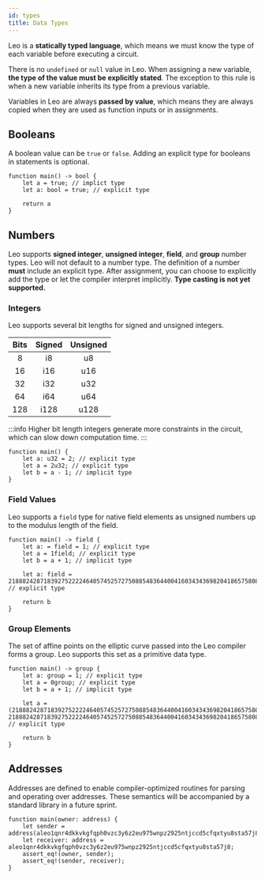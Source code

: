 ```yaml
---
id: types
title: Data Types
---
```


Leo is a **statically typed language**, which means we must know the type of each variable before executing a circuit.

There is no `undefined` or `null` value in Leo. When assigning a new variable, **the type of the value must be explicitly stated**.
The exception to this rule is when a new variable inherits its type from a previous variable.

Variables in Leo are always **passed by value**, which means they are always copied when they are used as function inputs or in assignments.

## Booleans
A boolean value can be `true` or `false`. Adding an explicit type for booleans in statements is optional.
```leo
function main() -> bool {
    let a = true; // implict type
    let a: bool = true; // explicit type
    
    return a
}
```


## Numbers
Leo supports **signed integer**, **unsigned integer**, **field**, and **group** number types. 
Leo will not default to a number type. The definition of a number **must** include an explicit type.
After assignment, you can choose to explicitly add the type or let the compiler interpret implicitly.
**Type casting is not yet supported.**

### Integers
Leo supports several bit lengths for signed and unsigned integers.

| Bits | Signed | Unsigned |
|:----:|:------:|:--------:|
|   8  |   i8   |    u8    |
|  16  |   i16  |    u16   |
|  32  |   i32  |    u32   |
|  64  |   i64  |    u64   |
|  128 |  i128  |   u128   |

:::info
Higher bit length integers generate more constraints in the circuit, which can slow down computation time.
:::

```leo
function main() {
    let a: u32 = 2; // explicit type
    let a = 2u32; // explicit type    
    let b = a - 1; // implicit type
}
```

### Field Values

Leo supports a `field` type for native field elements as unsigned numbers up to the modulus length of the field.

```leo
function main() -> field {
    let a: = field = 1; // explicit type
    let a = 1field; // explicit type
    let b = a + 1; // implicit type

    let a: field = 21888242871839275222246405745257275088548364400416034343698204186575808495617; // explicit type

    return b
}
```

### Group Elements
The set of affine points on the elliptic curve passed into the Leo compiler forms a group.
Leo supports this set as a primitive data type.

```leo
function main() -> group {
    let a: group = 1; // explicit type
    let a = 0group; // explicit type
    let b = a + 1; // implicit type

    let a = (21888242871839275222246405745257275088548364400416034343698204186575808495617, 21888242871839275222246405745257275088548364400416034343698204186575808495617)group; // explicit type
    
    return b
}
```

## Addresses

Addresses are defined to enable compiler-optimized routines for parsing and operating over addresses. These semantics will be accompanied by a standard library in a future sprint.

```leo
function main(owner: address) {
    let sender = address(aleo1qnr4dkkvkgfqph0vzc3y6z2eu975wnpz2925ntjccd5cfqxtyu8sta57j8);
    let receiver: address = aleo1qnr4dkkvkgfqph0vzc3y6z2eu975wnpz2925ntjccd5cfqxtyu8sta57j8;
    assert_eq!(owner, sender);
    assert_eq!(sender, receiver);
}
```